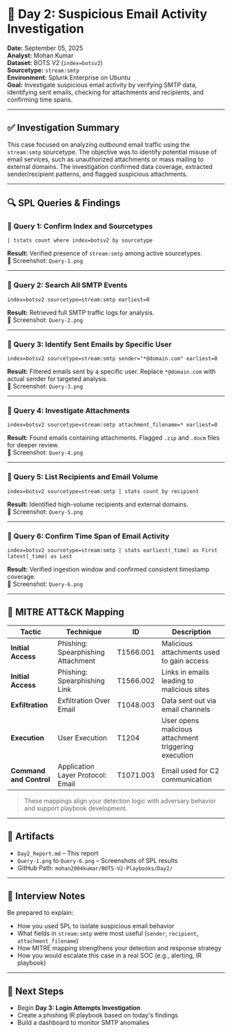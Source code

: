 
# 📧 Day 2: Suspicious Email Activity Investigation  
**Date:** September 05, 2025  
**Analyst:** Mohan Kumar  
**Dataset:** BOTS V2 (`index=botsv2`)  
**Sourcetype:** `stream:smtp`  
**Environment:** Splunk Enterprise on Ubuntu  
**Goal:** Investigate suspicious email activity by verifying SMTP data, identifying sent emails, checking for attachments and recipients, and confirming time spans.

---

## ✅ Investigation Summary

This case focused on analyzing outbound email traffic using the `stream:smtp` sourcetype. The objective was to identify potential misuse of email services, such as unauthorized attachments or mass mailing to external domains. The investigation confirmed data coverage, extracted sender/recipient patterns, and flagged suspicious attachments.

---

## 🔍 SPL Queries & Findings

### 🔹 Query 1: Confirm Index and Sourcetypes  
```spl
| tstats count where index=botsv2 by sourcetype
```
**Result:** Verified presence of `stream:smtp` among active sourcetypes.  
📸 Screenshot: `Query-1.png`

---

### 🔹 Query 2: Search All SMTP Events  
```spl
index=botsv2 sourcetype=stream:smtp earliest=0
```
**Result:** Retrieved full SMTP traffic logs for analysis.  
📸 Screenshot: `Query-2.png`

---

### 🔹 Query 3: Identify Sent Emails by Specific User  
```spl
index=botsv2 sourcetype=stream:smtp sender="*@domain.com" earliest=0
```
**Result:** Filtered emails sent by a specific user. Replace `*@domain.com` with actual sender for targeted analysis.  
📸 Screenshot: `Query-3.png`

---

### 🔹 Query 4: Investigate Attachments  
```spl
index=botsv2 sourcetype=stream:smtp attachment_filename=* earliest=0
```
**Result:** Found emails containing attachments. Flagged `.zip` and `.docm` files for deeper review.  
📸 Screenshot: `Query-4.png`

---

### 🔹 Query 5: List Recipients and Email Volume  
```spl
index=botsv2 sourcetype=stream:smtp | stats count by recipient
```
**Result:** Identified high-volume recipients and external domains.  
📸 Screenshot: `Query-5.png`

---

### 🔹 Query 6: Confirm Time Span of Email Activity  
```spl
index=botsv2 sourcetype=stream:smtp | stats earliest(_time) as First latest(_time) as Last
```
**Result:** Verified ingestion window and confirmed consistent timestamp coverage.  
📸 Screenshot: `Query-6.png`

---

## 🧠 MITRE ATT&CK Mapping

| Tactic | Technique | ID | Description |
|--------|-----------|----|-------------|
| **Initial Access** | Phishing: Spearphishing Attachment | T1566.001 | Malicious attachments used to gain access |
| **Initial Access** | Phishing: Spearphishing Link | T1566.002 | Links in emails leading to malicious sites |
| **Exfiltration** | Exfiltration Over Email | T1048.003 | Data sent out via email channels |
| **Execution** | User Execution | T1204 | User opens malicious attachment triggering execution |
| **Command and Control** | Application Layer Protocol: Email | T1071.003 | Email used for C2 communication |

> These mappings align your detection logic with adversary behavior and support playbook development.

---

## 📁 Artifacts

- `Day2_Report.md` – This report  
- `Query-1.png` to `Query-6.png` – Screenshots of SPL results  
- GitHub Path: `mohan2004kumar/BOTS-V2-Playbooks/Day2/`

---

## 🧠 Interview Notes

Be prepared to explain:
- How you used SPL to isolate suspicious email behavior
- What fields in `stream:smtp` were most useful (`sender`, `recipient`, `attachment_filename`)
- How MITRE mapping strengthens your detection and response strategy
- How you would escalate this case in a real SOC (e.g., alerting, IR playbook)

---

## 📌 Next Steps

- Begin **Day 3: Login Attempts Investigation**
- Create a phishing IR playbook based on today's findings
- Build a dashboard to monitor SMTP anomalies
```


